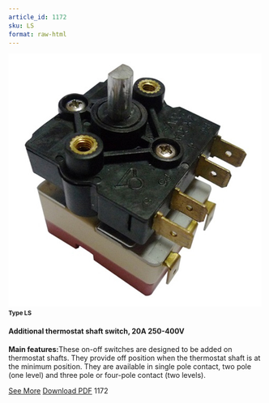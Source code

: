 ```yaml
---
article_id: 1172
sku: LS
format: raw-html
---
```

 <img src="../new-images/LS.jpg" class="card-imgs mb-2">
 <small class="text-grey mb-2"><b>Type LS</b> </small>
 <h4>Additional thermostat shaft switch, 20A 250-400V</h4>
 <p><b>Main features:</b>These on-off switches are designed to be added on thermostat shafts. They provide off position when the thermostat shaft is at the minimum position. They are available in single pole contact, two pole (one level) and three pole or four-pole contact (two levels).</p>
 <div class="btns">
 <a href="additional_thermosta-20shaft_switch-type-ls.html" class="btn-red">See More</a>
 <a href="pdf/1-75LS additional thermostat shaft.pdf" target="_blank" class="btn-red">Download PDF</a>
 <!-- <a href="http://www.ultimheat.com/cat1.html" class="access-link" target="_blank"> Access full catalogue <i class="fa fa-external-link" aria-hidden="true"></i> </a> -->
 <span class="number-btn">1172</span>
 </div>
 